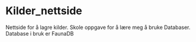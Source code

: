# Kilder_nettside
Nettside for å lagre kilder. Skole oppgave for å lære meg å bruke Databaser. Database i bruk er FaunaDB
